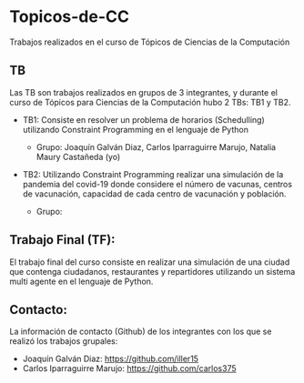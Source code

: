 # Topicos-de-CC
Trabajos realizados en el curso de Tópicos de Ciencias de la Computación

## TB
Las TB son trabajos realizados en grupos de 3 integrantes, y durante el curso de Tópicos para Ciencias de la Computación hubo 2 TBs: TB1 y TB2.

- TB1: Consiste en resolver un problema de horarios (Schedulling) utilizando Constraint Programming en el lenguaje de Python
  - Grupo: Joaquín Galván Diaz, Carlos Iparraguirre Marujo, Natalia Maury Castañeda (yo)
  
- TB2: Utilizando Constraint Programming realizar una simulación de la pandemia del covid-19 donde considere el número de vacunas, centros de vacunación, capacidad de cada centro de vacunación y población.
  - Grupo: 

## Trabajo Final (TF):
El trabajo final del curso consiste en realizar una simulación de una ciudad que contenga ciudadanos, restaurantes y repartidores utilizando un sistema multi agente en el lenguaje de Python.

## Contacto:
La información de contacto (Github) de los integrantes con los que se realizó los trabajos grupales:
- Joaquín Galván Diaz: https://github.com/iller15 
- Carlos Iparraguirre Marujo: https://github.com/carlos375
